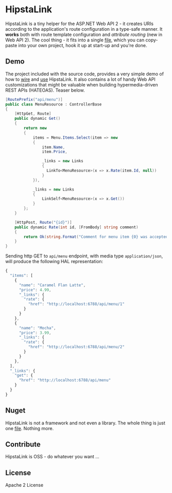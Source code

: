 HipstaLink
=========

HipstaLink is a tiny helper for the ASP.NET Web API 2 - it creates URIs according to the application's route configuration in a type-safe manner. It **works** both with route template configuration and *attribute routing* (new in Web API 2). The cool thing - it fits into a single [file](https://github.com/yevhen/HipstaLink/blob/master/Source/Core/RouteLinker.cs), which you can copy-paste into your own project, hook it up at start-up and you're done.

Demo
------------
The project included with the source code, provides a very simple demo of how to [wire](https://github.com/yevhen/HipstaLink/blob/master/Source/Custom/ControllerActivator.cs) and [use](https://github.com/yevhen/HipstaLink/blob/master/Source/Resources/MenuResource.cs) HipstaLink. It also contains a lot of handy Web API customizations that might be valuable when building hypermedia-driven REST APIs (HATEOAS). Teaser below.

```cs
[RoutePrefix("api/menu")]
public class MenuResource : ControllerBase
{
    [HttpGet, Route]
    public dynamic Get()
    {
        return new
        {
            items = Menu.Items.Select(item => new
            {
                item.Name,
                item.Price,

                _links = new Links
                {
                  LinkTo<MenuResource>(x => x.Rate(item.Id, null))  
                }
            }),

            _links = new Links
            {
                LinkSelf<MenuResource>(x => x.Get())
            }
        };
    }

    [HttpPost, Route("{id}")]
    public dynamic Rate(int id, [FromBody] string comment)
    {
        return Ok(string.Format("Comment for menu item {0} was accepted", id));
    }
}
```
Sending http GET to `api/menu` endpoint, with media type `application/json`, will produce the following HAL representation:

```js
{
  "items": [
    {
      "name": "Caramel Flan Latte",
      "price": 4.99,
      "_links": {
        "rate": {
          "href": "http://localhost:6788/api/menu/1"
        }
      }
    },
    {
      "name": "Mocha",
      "price": 3.99,
      "_links": {
        "rate": {
          "href": "http://localhost:6788/api/menu/2"
        }
      }
    },
  ],
  "_links": {
    "get": {
      "href": "http://localhost:6788/api/menu"
    }
  }
}
```

Nuget
-----
HipstaLink is not a framework and not even a library. The whole thing is just one [file](https://github.com/yevhen/HipstaLink/blob/master/Source/Core/RouteLinker.cs). Nothing more.

Contribute
----------
HipstaLink is OSS - do whatever you want ...

## License

Apache 2 License